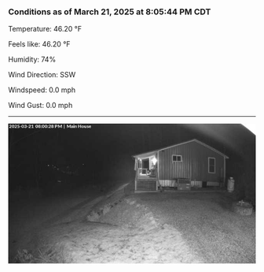 ### Conditions as of March 21, 2025 at 8:05:44 PM CDT 

Temperature: 46.20 &deg;F

Feels like: 46.20 &deg;F

Humidity: 74%

Wind Direction: SSW

Windspeed: 0.0 mph

Wind Gust: 0.0 mph

---

<img src="./images/latest.jpeg"/>

